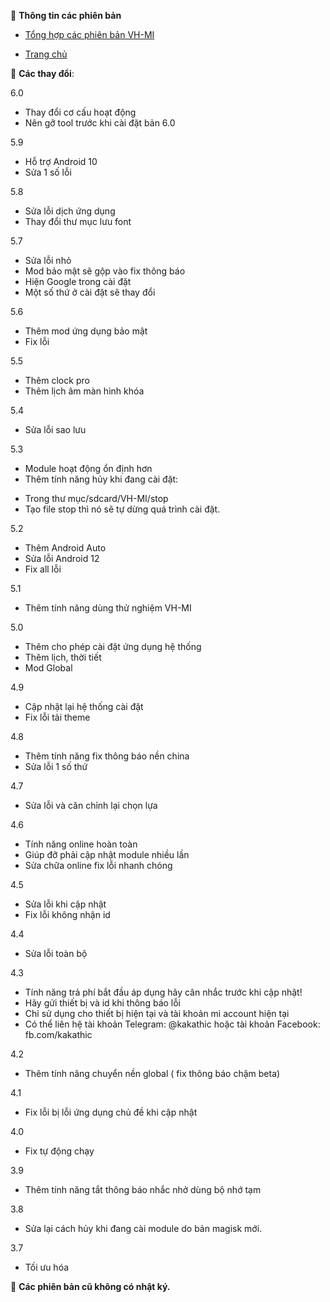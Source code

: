 🚧 **Thông tin các phiên bản**

+ [Tổng hợp các phiên bản VH-MI](https://github.com/kakathic/VH-MI/releases)

+ [Trang chủ](https://kakathic.github.io/VH-MI/)

🦅 **Các thay đổi**:

6.0

+ Thay đổi cơ cấu hoạt động
+ Nên gỡ tool trước khi cài đặt bản 6.0

5.9

+ Hỗ trợ Android 10
+ Sửa 1 số lỗi

5.8

+ Sửa lỗi dịch ứng dụng 
+ Thay đổi thư mục lưu font 

5.7

+ Sửa lỗi nhỏ
+ Mod bảo mật sẽ gộp vào fix thông báo
+ Hiện Google trong cài đặt
+ Một số thứ ở cài đặt sẽ thay đổi

5.6

+ Thêm mod ứng dụng bảo mật
+ Fix lỗi

5.5

+ Thêm clock pro
+ Thêm lịch âm màn hình khóa 

5.4

+ Sửa lỗi sao lưu

5.3

- Module hoạt động ổn định hơn
- Thêm tính năng hủy khi đang cài đặt:
+ Trong thư mục/sdcard/VH-MI/stop
+ Tạo file stop thì nó sẽ tự dừng quá trình cài đặt.

5.2

+ Thêm Android Auto
+ Sửa lỗi Android 12
+ Fix all lỗi 

5.1

+ Thêm tính năng dùng thử nghiệm VH-MI

5.0

+ Thêm cho phép cài đặt ứng dụng hệ thống
+ Thêm lịch, thời tiết
+ Mod Global

4.9

+ Cập nhật lại hệ thống cài đặt
+ Fix lỗi tải theme 

4.8

+ Thêm tính năng fix thông báo nền china
+ Sửa lỗi 1 số thứ

4.7

+ Sửa lỗi và căn chỉnh lại chọn lựa

4.6

+ Tính năng online hoàn toàn
+ Giúp đỡ phải cập nhật module nhiều lần
+ Sửa chữa online fix lỗi nhanh chóng

4.5

+ Sửa lỗi khi cập nhật
+ Fix lỗi không nhận id

4.4

+ Sửa lỗi toàn bộ

4.3

+ Tính năng trả phí bắt đầu áp dụng hãy cân nhắc trước khi cập nhật!
+ Hãy gửi thiết bị và id khi thông báo lỗi
+ Chỉ sử dụng cho thiết bị hiện tại và tài khoản mi account hiện tại
+ Có thể liên hệ tài khoản Telegram: @kakathic hoặc tài khoản Facebook: fb.com/kakathic 

4.2

+ Thêm tính năng chuyển nền global ( fix thông báo chậm beta)

4.1

+ Fix lỗi bị lỗi ứng dụng chủ đề khi cập nhật

4.0

+ Fix tự động chạy

3.9

+ Thêm tính năng tắt thông báo nhắc nhở dùng bộ nhớ tạm

3.8

+ Sửa lại cách hủy khi đang cài module do bản magisk mới.

3.7

+ Tối ưu hóa

🚨 **Các phiên bản cũ không có nhật ký.**
